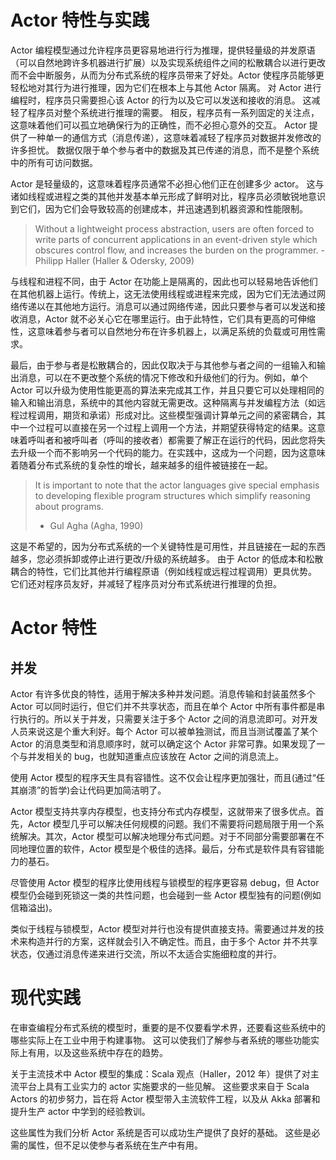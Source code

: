 # Actor 特性与实践

Actor 编程模型通过允许程序员更容易地进行行为推理，提供轻量级的并发原语（可以自然地跨许多机器进行扩展）以及实现系统组件之间的松散耦合以进行更改而不会中断服务，从而为分布式系统的程序员带来了好处。Actor 使程序员能够更轻松地对其行为进行推理，因为它们在根本上与其他 Actor 隔离。 对 Actor 进行编程时，程序员只需要担心该 Actor 的行为以及它可以发送和接收的消息。 这减轻了程序员对整个系统进行推理的需要。 相反，程序员有一系列固定的关注点，这意味着他们可以孤立地确保行为的正确性，而不必担心意外的交互。 Actor 提供了一种单一的通信方式（消息传递），这意味着减轻了程序员对数据并发修改的许多担忧。 数据仅限于单个参与者中的数据及其已传递的消息，而不是整个系统中的所有可访问数据。

Actor 是轻量级的，这意味着程序员通常不必担心他们正在创建多少 actor。 这与诸如线程或进程之类的其他并发基本单元形成了鲜明对比，程序员必须敏锐地意识到它们，因为它们会导致较高的创建成本，并迅速遇到机器资源和性能限制。

> Without a lightweight process abstraction, users are often forced to write parts of concurrent applications in an event-driven style which obscures control flow, and increases the burden on the programmer.
> -Philipp Haller (Haller & Odersky, 2009)

与线程和进程不同，由于 Actor 在功能上是隔离的，因此也可以轻易地告诉他们在其他机器上运行。传统上，这无法使用线程或进程来完成，因为它们无法通过网络传递以在其他地方运行。消息可以通过网络传递，因此只要参与者可以发送和接收消息，Actor 就不必关心它在哪里运行。由于此特性，它们具有更高的可伸缩性，这意味着参与者可以自然地分布在许多机器上，以满足系统的负载或可用性需求。

最后，由于参与者是松散耦合的，因此仅取决于与其他参与者之间的一组输入和输出消息，可以在不更改整个系统的情况下修改和升级他们的行为。例如，单个 Actor 可以升级为使用性能更高的算法来完成其工作，并且只要它可以处理相同的输入和输出消息，系统中的其他内容就无需更改。这种隔离与并发编程方法（如远程过程调用，期货和承诺）形成对比。这些模型强调计算单元之间的紧密耦合，其中一个过程可以直接在另一个过程上调用一个方法，并期望获得特定的结果。这意味着呼叫者和被呼叫者（呼叫的接收者）都需要了解正在运行的代码，因此您将失去升级一个而不影响另一个代码的能力。在实践中，这成为一个问题，因为这意味着随着分布式系统的复杂性的增长，越来越多的组件被链接在一起。

> It is important to note that the actor languages give special emphasis to developing flexible program structures which simplify reasoning about programs.
>
> - Gul Agha (Agha, 1990)

这是不希望的，因为分布式系统的一个关键特性是可用性，并且链接在一起的东西越多，您必须拆卸或停止进行更改/升级的系统越多。 由于 Actor 的低成本和松散耦合的特性，它们比其他并行编程原语（例如线程或远程过程调用）更具优势。 它们还对程序员友好，并减轻了程序员对分布式系统进行推理的负担。

# Actor 特性

## 并发

Actor 有许多优良的特性，适用于解决多种并发问题。消息传输和封装虽然多个 Actor 可以同时运行，但它们并不共享状态，而且在单个 Actor 中所有事件都是串行执行的。所以关于并发，只需要关注于多个 Actor 之间的消息流即可。对开发人员来说这是个重大利好。每个 Actor 可以被单独测试，而且当测试覆盖了某个 Actor 的消息类型和消息顺序时，就可以确定这个 Actor 非常可靠。如果发现了一个与并发相关的 bug，也就知道重点应该放在 Actor 之间的消息流上。

使用 Actor 模型的程序天生具有容错性。这不仅会让程序更加强壮，而且(通过“任其崩溃”的哲学)会让代码更加简洁明了。

Actor 模型支持共享内存模型，也支持分布式内存模型，这就带来了很多优点。首先，Actor 模型几乎可以解决任何规模的问题。我们不需要将问题局限于用一个系统解决。其次，Actor 模型可以解决地理分布式问题。对于不同部分需要部署在不同地理位置的软件，Actor 模型是个极佳的选择。最后，分布式是软件具有容错能力的基石。

尽管使用 Actor 模型的程序比使用线程与锁模型的程序更容易 debug，但 Actor 模型仍会碰到死锁这一类的共性问题，也会碰到一些 Actor 模型独有的问题(例如信箱溢出)。

类似于线程与锁模型，Actor 模型对并行也没有提供直接支持。需要通过并发的技术来构造并行的方案，这样就会引入不确定性。而且，由于多个 Actor 并不共享状态，仅通过消息传递来进行交流，所以不太适合实施细粒度的并行。

# 现代实践

在审查编程分布式系统的模型时，重要的是不仅要看学术界，还要看这些系统中的哪些实际上在工业中用于构建事物。 这可以使我们了解参与者系统的哪些功能实际上有用，以及这些系统中存在的趋势。

关于主流技术中 Actor 模型的集成：Scala 观点（Haller，2012 年）提供了对主流平台上具有工业实力的 actor 实施要求的一些见解。 这些要求来自于 Scala Actors 的初步努力，旨在将 Actor 模型带入主流软件工程，以及从 Akka 部署和提升生产 actor 中学到的经验教训。

这些属性为我们分析 Actor 系统是否可以成功生产提供了良好的基础。 这些是必需的属性，但不足以使参与者系统在生产中有用。
